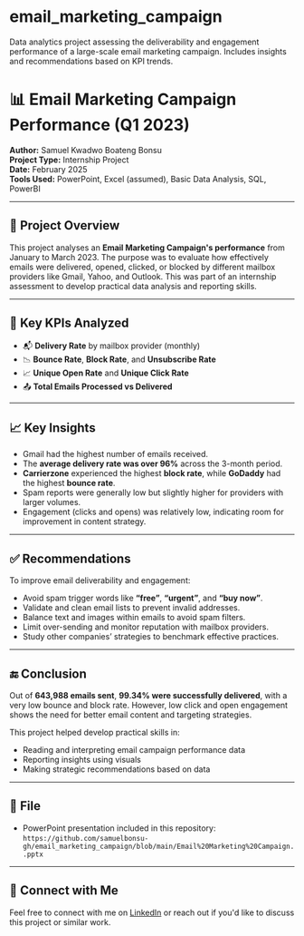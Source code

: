 # email_marketing_campaign
Data analytics project assessing the deliverability and engagement performance of a large-scale email marketing campaign. Includes insights and recommendations based on KPI trends.
# 📊 Email Marketing Campaign Performance (Q1 2023)

**Author:** Samuel Kwadwo Boateng Bonsu  
**Project Type:** Internship Project  
**Date:** February 2025  
**Tools Used:** PowerPoint, Excel (assumed), Basic Data Analysis, SQL, PowerBI

---

## 📝 Project Overview

This project analyses an **Email Marketing Campaign's performance** from January to March 2023. The purpose was to evaluate how effectively emails were delivered, opened, clicked, or blocked by different mailbox providers like Gmail, Yahoo, and Outlook. This was part of an internship assessment to develop practical data analysis and reporting skills.

---

## 📌 Key KPIs Analyzed

- 📬 **Delivery Rate** by mailbox provider (monthly)
- 📉 **Bounce Rate**, **Block Rate**, and **Unsubscribe Rate**
- 📈 **Unique Open Rate** and **Unique Click Rate**
- 📤 **Total Emails Processed vs Delivered**

---

## 📈 Key Insights

- Gmail had the highest number of emails received.
- The **average delivery rate was over 96%** across the 3-month period.
- **Carrierzone** experienced the highest **block rate**, while **GoDaddy** had the highest **bounce rate**.
- Spam reports were generally low but slightly higher for providers with larger volumes.
- Engagement (clicks and opens) was relatively low, indicating room for improvement in content strategy.

---

## ✅ Recommendations

To improve email deliverability and engagement:

- Avoid spam trigger words like **“free”**, **“urgent”**, and **“buy now”**.
- Validate and clean email lists to prevent invalid addresses.
- Balance text and images within emails to avoid spam filters.
- Limit over-sending and monitor reputation with mailbox providers.
- Study other companies’ strategies to benchmark effective practices.

---

## 🔚 Conclusion

Out of **643,988 emails sent**, **99.34% were successfully delivered**, with a very low bounce and block rate. However, low click and open engagement shows the need for better email content and targeting strategies.

This project helped develop practical skills in:

- Reading and interpreting email campaign performance data
- Reporting insights using visuals
- Making strategic recommendations based on data

---

## 📎 File

- PowerPoint presentation included in this repository: `https://github.com/samuelbonsu-gh/email_marketing_campaign/blob/main/Email%20Marketing%20Campaign..pptx`

---

## 🔗 Connect with Me

Feel free to connect with me on [LinkedIn](www.linkedin.com/in/samuel-kwadwo-boateng-bonsu-586736352) or reach out if you'd like to discuss this project or similar work.

